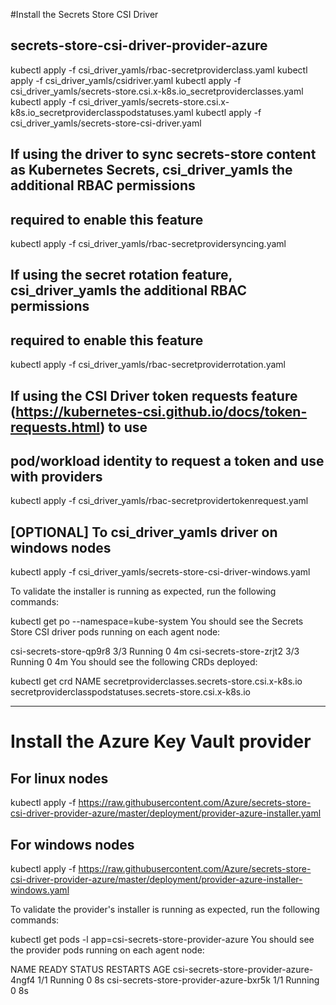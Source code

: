 #Install the Secrets Store CSI Driver
## secrets-store-csi-driver-provider-azure
kubectl apply -f csi_driver_yamls/rbac-secretproviderclass.yaml
kubectl apply -f csi_driver_yamls/csidriver.yaml
kubectl apply -f csi_driver_yamls/secrets-store.csi.x-k8s.io_secretproviderclasses.yaml
kubectl apply -f csi_driver_yamls/secrets-store.csi.x-k8s.io_secretproviderclasspodstatuses.yaml
kubectl apply -f csi_driver_yamls/secrets-store-csi-driver.yaml

## If using the driver to sync secrets-store content as Kubernetes Secrets, csi_driver_yamls the additional RBAC permissions
## required to enable this feature
kubectl apply -f csi_driver_yamls/rbac-secretprovidersyncing.yaml

## If using the secret rotation feature, csi_driver_yamls the additional RBAC permissions
## required to enable this feature
kubectl apply -f csi_driver_yamls/rbac-secretproviderrotation.yaml

## If using the CSI Driver token requests feature (https://kubernetes-csi.github.io/docs/token-requests.html) to use
## pod/workload identity to request a token and use with providers
kubectl apply -f csi_driver_yamls/rbac-secretprovidertokenrequest.yaml

## [OPTIONAL] To csi_driver_yamls driver on windows nodes
kubectl apply -f csi_driver_yamls/secrets-store-csi-driver-windows.yaml

To validate the installer is running as expected, run the following commands:


kubectl get po --namespace=kube-system
You should see the Secrets Store CSI driver pods running on each agent node:


csi-secrets-store-qp9r8         3/3     Running   0          4m
csi-secrets-store-zrjt2         3/3     Running   0          4m
You should see the following CRDs deployed:


kubectl get crd
NAME
secretproviderclasses.secrets-store.csi.x-k8s.io
secretproviderclasspodstatuses.secrets-store.csi.x-k8s.io

-----------------------------------------------------------------------------------------


# Install the Azure Key Vault provider

## For linux nodes

kubectl apply -f https://raw.githubusercontent.com/Azure/secrets-store-csi-driver-provider-azure/master/deployment/provider-azure-installer.yaml

## For windows nodes

kubectl apply -f https://raw.githubusercontent.com/Azure/secrets-store-csi-driver-provider-azure/master/deployment/provider-azure-installer-windows.yaml


To validate the provider's installer is running as expected, run the following commands:

kubectl get pods -l app=csi-secrets-store-provider-azure
You should see the provider pods running on each agent node:

NAME                                     READY   STATUS    RESTARTS   AGE
csi-secrets-store-provider-azure-4ngf4   1/1     Running   0          8s
csi-secrets-store-provider-azure-bxr5k   1/1     Running   0          8s
